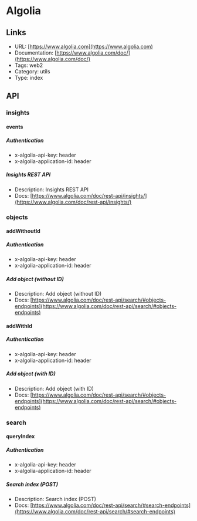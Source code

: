 # Algolia

## Links

* URL: [https://www.algolia.com](https://www.algolia.com)
* Documentation: [https://www.algolia.com/doc/](https://www.algolia.com/doc/)
* Tags: web2
* Category: utils
* Type: index

## API

### insights

#### events

##### Authentication

* x-algolia-api-key: header
* x-algolia-application-id: header

##### Insights REST API

* Description: Insights REST API
* Docs: [https://www.algolia.com/doc/rest-api/insights/](https://www.algolia.com/doc/rest-api/insights/)

### objects

#### addWithoutId

##### Authentication

* x-algolia-api-key: header
* x-algolia-application-id: header

##### Add object (without ID)

* Description: Add object (without ID)
* Docs: [https://www.algolia.com/doc/rest-api/search/#objects-endpoints](https://www.algolia.com/doc/rest-api/search/#objects-endpoints)

#### addWithId

##### Authentication

* x-algolia-api-key: header
* x-algolia-application-id: header

##### Add object (with ID)

* Description: Add object (with ID)
* Docs: [https://www.algolia.com/doc/rest-api/search/#objects-endpoints](https://www.algolia.com/doc/rest-api/search/#objects-endpoints)

### search

#### queryIndex

##### Authentication

* x-algolia-api-key: header
* x-algolia-application-id: header

##### Search index (POST)

* Description: Search index (POST)
* Docs: [https://www.algolia.com/doc/rest-api/search/#search-endpoints](https://www.algolia.com/doc/rest-api/search/#search-endpoints)
